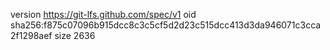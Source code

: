 version https://git-lfs.github.com/spec/v1
oid sha256:f875c07096b915dcc8c3c5cf5d2d23c515dcc413d3da946071c3cca2f1298aef
size 2636
